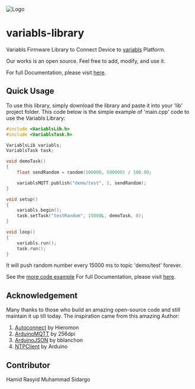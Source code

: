 
![Logo](https://user-images.githubusercontent.com/29002137/115189743-2b6cd200-a111-11eb-8adf-ce4ca1f01cb3.png)

# variabls-library
Variabls Firmware Library to Connect Device to [variabls](demo.variabls.com) Platform.

Our works is an open source. Feel free to add, modify, and use it.

For full Documentation, please visit [here](https://variabls.gitbook.io/welcome/).

## Quick Usage
To use this library, simply download the library and paste it into your 'lib' project folder. This code below is the simple example of 'main.cpp' code to use the Variabls Library:

```c++
#include <VariablsLib.h>
#include <VariablsTask.h>

VariablsLib variabls;
VariablsTask task;

void demoTask()
{
    float sendRandom = random(100000, 500000) / 100.00;

    variablsMQTT.publish("demo/test", 1, sendRandom);
}

void setup()
{
    variabls.begin();
    task.setTask("testRandom", 15000L, demoTask, 0);
}

void loop()
{
    variabls.run();
    task.run();
}
```
It will push random number every 15000 ms to topic 'demo/test' forever.  


See the [more code example](https://variabls.gitbook.io/welcome/sparks-library/example-code)
For full Documentation, please visit [here](https://variabls.gitbook.io/welcome/).

## Acknowledgement
Many thanks to those who build an amazing open-source code and still maintain it up till today. The inspiration came from this amazing Author:
1. [Autoconnect](https://github.com/Hieromon/AutoConnect) by Hieromon
2. [ArduinoMQTT](https://github.com/256dpi/arduino-mqtt) by 256dpi
3. [ArduinoJSON](https://github.com/bblanchon/ArduinoJson) by bblanchon
4. [NTPClient](https://github.com/arduino-libraries/NTPClient) by Arduino





## Contributor
Hamid Rasyid
Muhammad Sidargo
